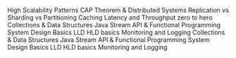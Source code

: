 High Scalability Patterns
CAP Theorem & Distributed Systems
Replication vs Sharding vs Partitioning
Caching
Latency and Throughput zero to hero
Collections & Data Structures
Java Stream API & Functional Programming
System Design Basics
LLD HLD basics
Monitoring and Logging
Collections & Data Structures
Java Stream API & Functional Programming
System Design Basics
LLD HLD basics
Monitoring and Logging